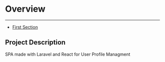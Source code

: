 # Overview

---

-   [First Section](#section-1)

<a name="section-1"></a>

## Project Description

SPA made with Laravel and React for User Profile Managment
